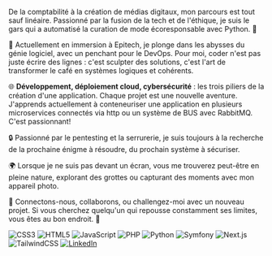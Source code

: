 De la comptabilité à la création de médias digitaux, mon parcours est tout sauf linéaire. Passionné par la fusion de la tech et de l'éthique, je suis le gars qui a automatisé la curation de mode écoresponsable avec Python. 🐍

🚀 Actuellement en immersion à Epitech, je plonge dans les abysses du génie logiciel, avec un penchant pour le DevOps. Pour moi, coder n'est pas juste écrire des lignes : c'est sculpter des solutions, c'est l'art de transformer le café en systèmes logiques et cohérents.

🌐 **Développement, déploiement cloud, cybersécurité** : les trois piliers de la création d'une application. Chaque projet est une nouvelle aventure. J'apprends actuellement à conteneuriser une application en plusieurs microservices connectés via http ou un système de BUS avec RabbitMQ. C'est passionnant! 

🔒 Passionné par le pentesting et la serrurerie, je suis toujours à la recherche de la prochaine énigme à résoudre, du prochain système à sécuriser.

🌍 Lorsque je ne suis pas devant un écran, vous me trouverez peut-être en pleine nature, explorant des grottes ou capturant des moments avec mon appareil photo.

🔗 Connectons-nous, collaborons, ou challengez-moi avec un nouveau projet. Si vous cherchez quelqu'un qui repousse constamment ses limites, vous êtes au bon endroit. 🤘

![CSS3](https://img.shields.io/badge/-CSS3-1572B6?style=flat-square&logo=css3&logoColor=white)
![HTML5](https://img.shields.io/badge/-HTML5-E34F26?style=flat-square&logo=html5&logoColor=white)
![JavaScript](https://img.shields.io/badge/-JavaScript-F7DF1E?style=flat-square&logo=javascript&logoColor=black)
![PHP](https://img.shields.io/badge/-PHP-777BB4?style=flat-square&logo=php&logoColor=white)
![Python](https://img.shields.io/badge/-Python-3776AB?style=flat-square&logo=python&logoColor=white)
![Symfony](https://img.shields.io/badge/-Symfony-000000?style=flat-square&logo=symfony&logoColor=white)
![Next.js](https://img.shields.io/badge/-Next.js-000000?style=flat-square&logo=next.js&logoColor=white)
![TailwindCSS](https://img.shields.io/badge/-TailwindCSS-38B2AC?style=flat-square&logo=tailwind-css&logoColor=white)
[![LinkedIn](https://img.shields.io/badge/-LinkedIn-blue?style=flat-square&logo=LinkedIn&logoColor=white&link=https://www.linkedin.com/in/YOUR_LINKEDIN_USERNAME/)](https://www.linkedin.com/in/armel-tandeau-de-marsac/)
